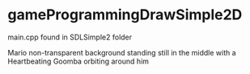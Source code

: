 # gameProgrammingDrawSimple2D

main.cpp found in SDLSimple2 folder

Mario non-transparent background standing still in the middle with a Heartbeating Goomba orbiting around him
